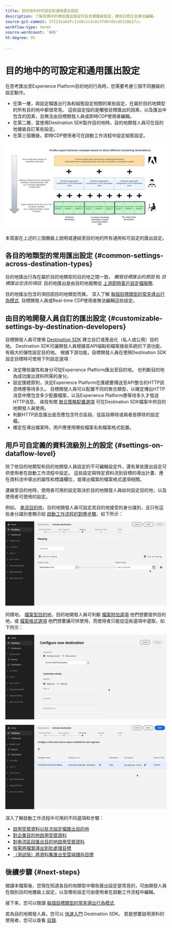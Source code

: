 ```yaml
---
title: 目的地中的可設定和通用匯出設定
description: 了解目標中的哪些匯出設定可在目標層級設定，哪些已修正且無法編輯。
source-git-commit: 372231ab4fc1148c1c2c0c5fdbfd3cd5328b17cc
workflow-type: tm+mt
source-wordcount: '845'
ht-degree: 0%

---
```



# 目的地中的可設定和通用匯出設定

在思考匯出至Experience Platform目的地的行為時，您需要考慮三個不同層級的設定動作。

* 在第一層，與設定檔匯出行為和組態設定相關的某些設定，在屬於目的地類型的所有目的地中都很常見。 這些設定指的是觸發目標匯出的因素，以及匯出中包含的因素，且無法由目標開發人員或即時CDP使用者編輯。
* 在第二層，當使用Destination SDK製作目的地時，目的地開發人員可在目的地層級自訂某些設定。
* 在第三個層級，即時CDP使用者可在啟動工作流程中設定組態設定。

![顯示目標的常見和可配置導出設定之間相互作用的圖表](/help/destinations/assets/how-destinations-work/profile-export-behavior-diagram.png)

本頁面在上述的三個層級上說明或連結至目的地的所有通用和可設定的匯出設定。

## 各目的地類型的常用匯出設定 {#common-settings-across-destination-types}

目的地匯出行為在屬於目的地類型的目的地之間一致， *觸發目標匯出的原因* 和 *目標匯出包含的項目*. 目的地匯出是由目的地服務從 [上游即時客戶設定檔服務](https://experienceleague.adobe.com/docs/blueprints-learn/architecture/architecture-overview/platform-applications.html?lang=en#adobe-experience-platform-%26-applications-detailed-architecture-diagram).

目的地匯出包含的項目因目的地類型而異。 深入了解 [每個目標類型的常見導出行為模式](/help/destinations/how-destinations-work/profile-export-behavior.md). 目標開發人員或Real-time CDP使用者無法編輯這些設定。

## 由目的地開發人員自訂的匯出設定 {#customizable-settings-by-destination-developers}

目標開發人員可使用 [Destination SDK](/help/destinations/destination-sdk/overview.md) 建立自訂或產品化（私人或公用）目的地。 Destination SDK可讓開發人員根據其API端點和檔案接收系統的下游功能，有極大的彈性設定目的地。 根據下游功能，目標開發人員在使用Destination SDK設定目標時可使用下列設定選項：

* 決定哪些屬性和身分可從Experience Platform匯出至目的地。 也判斷目的地為成功匯出資料所需的身分。
* 設定匯總原則，決定Experience Platform在匯總要傳送至API整合的HTTP訊息時應等待多久。 目標開發人員可以配置不同的聚合類型，以確定傳出HTTP消息中應包含多少配置檔案，以及Experience Platform應等待多久才發送HTTP消息。 尋找有關 [聚合策略配置選項](/help/destinations/destination-sdk/destination-configuration.md#aggregation) 可在Destination SDK檔案中供目的地開發人員使用。
* 判斷HTTP訊息匯出是否應包含符合區段、從區段移除或兩者皆移除的設定檔。
* 確定在導出檔案時，用戶應使用哪些檔案名和檔案格式配置。

## 用戶可自定義的資料流級別上的設定 {#settings-on-dataflow-level}

除了依目的地類型和目的地開發人員設定的不可編輯設定外，還有某些匯出設定可供使用者在啟動工作流程中設定。 這些設定與特定資料流到目標的導出計畫、應在資料流中導出的屬性和標識欄位，或導出檔案的檔案格式選項相關。

連線至目的地時，使用者可用的設定取決於目的地開發人員如何設定目的地，以及使用者可使用的設定。

例如， [串流目的地](/help/destinations/destination-types.md#streaming-destinations)，目的地開發人員可設定其目的地接受的身分識別，且只有這些身分識別會顯示給 [啟動工作流程的對應步驟](/help/destinations/ui/activate-segment-streaming-destinations.md#mapping)，如下所示：

![在啟動工作流程的映射步驟中，目標欄位的身分選擇的螢幕記錄。 ](/help/destinations/assets/how-destinations-work/identity-mapping-example.gif)

同樣地， [檔案型目的地](/help/destinations/destination-types.md#file-based)，目的地開發人員可判斷 [檔案附加選項](/help/destinations/ui/activate-batch-profile-destinations.md#file-names) 他們想要提供目的地，或 [檔案格式選項](/help/destinations/destination-sdk/guides/batch/configure-file-formatting-options.md) 他們想要讓可供使用，而使用者只能從這些選項中選取，如下所示：

![連接到基於檔案的目標時，檔案格式選項的螢幕記錄。](/help/destinations/assets/how-destinations-work/file-formatting-options.gif)

![在啟動工作流程的排程步驟中，檔案名稱附加選項的畫面記錄。 ](/help/destinations/assets/how-destinations-work/filename-append-options.gif)

深入了解啟動工作流程中可用的不同選項和步驟：

* [啟用受眾資料以批次設定檔匯出目的地](/help/destinations/ui/activate-batch-profile-destinations.md)
* [對企業目的地啟用受眾資料](/help/destinations/ui/activate-streaming-profile-destinations.md)
* [對串流區段匯出目的地啟用受眾資料](/help/destinations/ui/activate-segment-streaming-destinations.md)
* [按需將檔案導出到批處理目標](/help/destinations/ui/export-file-now.md)
* [（測試版）將資料集匯出至雲端儲存目標](/help/destinations/ui/export-datasets.md)

## 後續步驟 {#next-steps}

閱讀本檔案後，您現在知道各目的地類型中哪些匯出設定是常見的，可由開發人員在個別目的地層級上設定，以及哪些設定可由使用者在啟動工作流程中編輯。

接下來，您可以閱讀 [每個目標類型的常見導出行為模式](/help/destinations/how-destinations-work/profile-export-behavior.md).

若為目的地開發人員，您可以 [快速入門](/help/destinations/destination-sdk/getting-started.md) Destination SDK。 若是想要啟用資料的使用者，您可以查看 [目錄](/help/destinations/catalog/overview.md).